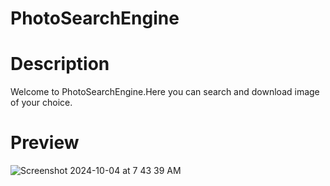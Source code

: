 # PhotoSearchEngine

<h1>Description</h1>

<p>Welcome to PhotoSearchEngine.Here you can search and download image of your choice.</p>

<h1>Preview</h1>





![Screenshot 2024-10-04 at 7 43 39 AM](https://github.com/user-attachments/assets/7a20a89e-7edc-44e9-820e-d7e4d088df72)



